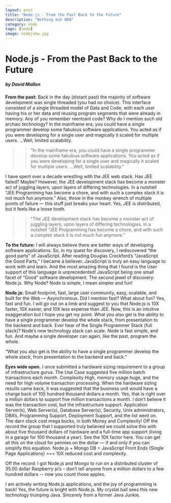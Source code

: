 ```yaml
---
layout: post
title: "Node.js - From the Past Back to the Future"
description: "Nothing but WEB"
category: node
tags: [node]
image: nodejsbw.jpg
---
```

 
 # Node.js - From the Past Back to the Future
 ##### by David Mallon

**From the past:** Back in the day (distant past) the majority of software development was single threaded (you had no choice). This interface consisted of a single threaded model of Data and Code, with each user having his or her data and reusing program segments that were already in memory. Any of you remember reentrant code? Why do I mention such old archaic technology? In the mainframe era, you could have a single programmer develop some fabulous software applications.  You acted as if you were developing for a single user and magically it scaled for multiple users. ...Well, limited scalability.

>>“In the mainframe era, you could have a single programmer develop some fabulous software applications.  You acted as if you were developing for a single user and magically it scaled for multiple users. ...Well, limited scalability.”

I have spent over a decade wrestling with the JEE web stack. Has JEE failed? Maybe? However, the JEE development stack has become a monster act of juggling layers, upon layers of differing technologies.  In a nutshell “JEE Programming has become a chore, and with such a complex stack it is not much fun anymore.” Also,  throw in the monkey wrench of multiple points of failure — this stuff just breaks your heart. Yes, JEE is distributed, but it feels like a loose tooth.

>>"The JEE development stack has become a monster act of juggling layers, upon layers of differing technologies.  In a nutshell “JEE Programming has become a chore, and with such a complex stack it is not much fun anymore.”

**To the future:**  I will always believe there are better ways of developing software applications. So, in my quest for discovery, I rediscovered “the good parts” of JavaScript. After reading Douglas Crockford’s  “JavaScript the Good Parts,” I became a believer. JavaScript is truly an easy language to work with and learn. And the most amazing thing that I found is the User support of this language is unprecedented!  JavaScript being one small facet of “Good” software development. The second jewel of discovery: Node.js. Why Node? Node is simple, I mean simpler and fun!

**Node.js:** Small footprint, fast, large user community, easy, scalable, and built for the Web — Asynchronous. Did I mention fast? What about fun? Yes, fast and fun. I will go out on a limb and suggest to you that Node.js is 10X faster, 10X easier, and 10X less expense than JEE. Now, this is an intuitive exaggeration but I hope you get my point. What you also get is the ability to have a single programmer develop the whole stack, from presentation to the backend and back. Ever hear of the Single Programmer Stack (full stack)? Node’s new technology stack can scale. Node is fast simple, and fun. And maybe a single developer can again, like the past, program the whole.

“What you also get is the ability to have a single programmer develop the whole stack, from presentation to the backend and back.”

**Eyes wide open.** I once submitted a hardware sizing requirement to a group of infrastructure gurus. The Use Case suggested five million batch transactions each month. Complexity High, memory usage huge, and the need for high volume transaction processing. When the hardware sizing results came back, it was suggested that the business unit would have a charge back of 105 hundred thousand dollars a month.  Yes, that is right over a million dollars to support five million transactions a month.  I don’t believe it was the transaction cost, but the infrastructure support.  Application Server(s), Web Server(s), Database Server(s), Security, Unix administrators, DBA’s, Programming Support, Deployment Support, and the list went on. The darn stack cost mega bucks, in both Money and Complexity! Off the record the group that I supported truly believed we could solve this with about five thousand dollars of hardware and a full-time app support (living in a garage for 100 thousand a year).  See the 10X factor here.  You can get all this on the cloud for pennies on the dollar — if and only if you can simplify this equation. Node.js + Mongo DB + JavaScript Front Ends (Single Page Applications) === 10X reduced cost and complexity. 

Off the record: I got Node.js and Mongo to run on a distributed cluster of 35.00 dollar Raspberry pi’s – don’t tell anyone from a million dollars to a few hundred dollars -- now you count those apples.

I am actively writing Node.js applications, and the joy of programming is back! Yes, the future is bright with Node.js. My crystal ball sees this new technology trumping Java. Sincerely from a former Java Junkie.
